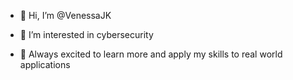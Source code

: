 - 👋 Hi, I’m @VenessaJK
  
- 👀 I’m interested in cybersecurity

- 🌱 Always excited to learn more and apply my skills to real world applications
